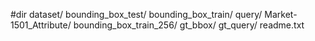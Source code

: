 #dir
dataset/
   bounding_box_test/
   bounding_box_train/
   query/
   Market-1501_Attribute/
   bounding_box_train_256/
   gt_bbox/
   gt_query/
   readme.txt
